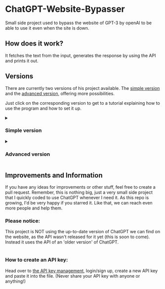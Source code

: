 # ChatGPT-Website-Bypasser
Small side project used to bypass the website of GPT-3 by openAI to be able to use it even when the site is down. 
## How does it work?
It fetches the text from the input, generates the response by using the API and prints it out.
## Versions
There are currently two versions of his project available. The [simple version](#simple-version) and the [advanced version](#advanced-version), offering more possibilities.

Just click on the corresponding version to get to a tutorial explaining how to use the program and how to set it up.
<details> 
<!-- add open at the end of the tag to make it pre opened (future) -->
 <summary><h3>Simple version</h3></summary>
 For this version, we're only gonna use the main.py file in the 'Simple' folder.
 
 #### Setup:
 1. Clone the repository
 2. Run ```pip install openai``` in your Terminal
 3. Replace the API key in line 24 with [your own API key](#how-to-create-an-api-key)
 4. Run main.py
</details>
<details>
 <summary><h3>Advanced version</h3></summary>
 In the advanced version, we are using the files inside of the 'Advanced' folder. 


 #### Setup:
 1. Clone the repository
 3. cd to folder you cloned the repo into
 2. Run ```pip install /Advanced/requirents.txt``` (soon)
 4. Correct all the paths (marked in the file with comments) to the path you cloned the repo into (so far it is only one path to correct)
 5. Replace the API key in line 42 with [your own API key](#how-to-create-an-api-key)
 6. Run /Advanced/advanced.py
</details>

## Improvements and Information
If you have any ideas for improvements or other stuff, feel free to create a pull request.
Remember, this is nothing big, just a very small side project that I quickly coded to use ChatGPT whenever I need it.
As this repo is growing, I'd be very happy if you starred it. Like that, we can reach even more people and help them. 
### Please notice:
This project is NOT using the up-to-date version of ChatGPT we can find on the website, as the API wasn't released for it yet (this is soon to come). Instead it uses the API of an 'older version' of ChatGPT.
#
### How to create an API key:
Head over to [the API key management](https://platform.openai.com/account/api-keys), login/sign up, create a new API key and paste it into the file. (Never share your API key with anyone or anything!)
